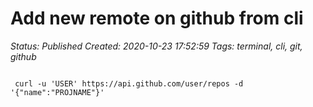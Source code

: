 # Add new remote on github from cli

_Status: Published_
_Created: 2020-10-23 17:52:59_
_Tags: terminal, cli, git, github_

<code>
 curl -u 'USER' https://api.github.com/user/repos -d '{"name":"PROJNAME"}'
</code>